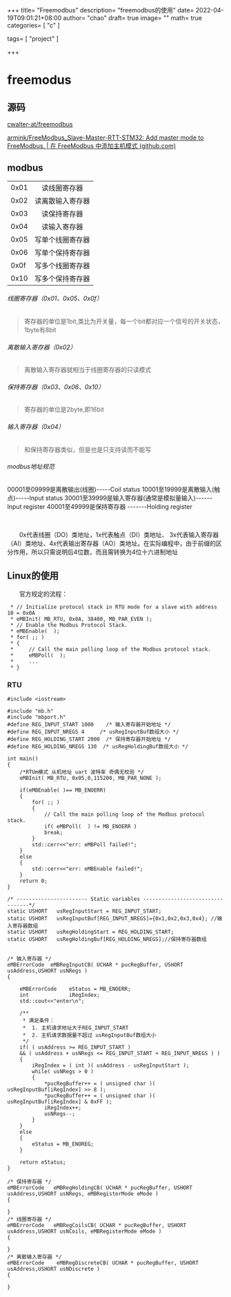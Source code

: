 +++
title= "Freemodbus"
description= "freemodbus的使用"
date= 2022-04-19T09:01:21+08:00
author= "chao"
draft= true
image= "" 
math= true
categories= [
    "c"
]

tags=  [
    "project"
]

+++

# freemodus

## 源码

[cwalter-at/freemodbus](https://github.com/cwalter-at/freemodbus)

[armink/FreeModbus_Slave-Master-RTT-STM32: Add master mode to FreeModbus. | 在 FreeModbus 中添加主机模式 (github.com)](https://github.com/armink/FreeModbus_Slave-Master-RTT-STM32)

## modbus



|      |                  |
| ---- | :--------------: |
| 0x01 |   读线圈寄存器   |
| 0x02 | 读离散输入寄存器 |
| 0x03 |   读保持寄存器   |
| 0x04 |   读输入寄存器   |
| 0x05 | 写单个线圈寄存器 |
| 0x06 | 写单个保持寄存器 |
| 0x0f | 写多个线圈寄存器 |
| 0x10 | 写多个保持寄存器 |

###### 线圈寄存器（0x01、0x05、0x0f）

> 寄存器的单位是1bit,类比为开关量，每一个bit都对应一个信号的开关状态，1byte有8bit

###### 离散输入寄存器（0x02）

> 离散输入寄存器就相当于线圈寄存器的只读模式

###### 保持寄存器（0x03、0x06、0x10）

> 寄存器的单位是2byte,即16bit

###### 输入寄存器（0x04）

> 和保持寄存器类似，但是也是只支持读而不能写

###### modbus地址规范

00001至09999是离散输出(线圈)-----Coil status
10001至19999是离散输入(触点)-----Input status
30001至39999是输入寄存器(通常是模拟量输入)------Input register
40001至49999是保持寄存器 -------Holding register

<br>

&emsp;&emsp;0x代表线圈（DO）类地址，1x代表触点（DI）类地址、 3x代表输入寄存器（AI）类地址、4x代表输出寄存器（AO）类地址。在实际编程中，由于前缀的区分作用，所以只需说明后4位数，而且需转换为4位十六进制地址

## Linux的使用

&emsp;&emsp;官方规定的流程：

~~~
 * // Initialize protocol stack in RTU mode for a slave with address 10 = 0x0A
 * eMBInit( MB_RTU, 0x0A, 38400, MB_PAR_EVEN );
 * // Enable the Modbus Protocol Stack.
 * eMBEnable(  );
 * for( ;; )
 * {
 *     // Call the main polling loop of the Modbus protocol stack.
 *     eMBPoll(  );
 *     ...
 * }
~~~

### RTU

~~~
#include <iostream>

#include "mb.h"
#include "mbport.h"
#define REG_INPUT_START 1000    /* 输入寄存器开始地址 */
#define REG_INPUT_NREGS 4     /* usRegInputBuf数组大小 */
#define REG_HOLDING_START 2000  /* 保持寄存器开始地址 */
#define REG_HOLDING_NREGS 130  /* usRegHoldingBuf数组大小 */

int main()
{
    /*RTUm模式 从机地址 uart 波特率 奇偶无校验 */
    eMBInit( MB_RTU, 0x05,0,115200, MB_PAR_NONE );

    if(eMBEnable( )== MB_ENOERR)
    {  
        for( ;; )
        {
            // Call the main polling loop of the Modbus protocol stack.
            if( eMBPoll(  ) != MB_ENOERR )
            break;
        }
        std::cerr<<"err: eMBPoll failed!";
    }
    else
    {
        std::cerr<<"err: eMBEnable failed!";
    }
    return 0;
}

/* ----------------------- Static variables ---------------------------------*/
static USHORT   usRegInputStart = REG_INPUT_START;
static USHORT   usRegInputBuf[REG_INPUT_NREGS]={0x1,0x2,0x3,0x4}; //输入寄存器数组
static USHORT   usRegHoldingStart = REG_HOLDING_START;
static USHORT   usRegHoldingBuf[REG_HOLDING_NREGS];//保持寄存器数组


/* 输入寄存器 */
eMBErrorCode  eMBRegInputCB( UCHAR * pucRegBuffer, USHORT usAddress,USHORT usNRegs )
{
    
    eMBErrorCode    eStatus = MB_ENOERR;
    int             iRegIndex;
    std::cout<<"enter\n";

    /**
     * 满足条件：
     *  1. 主机请求地址大于REG_INPUT_START
     *  2. 主机请求数据量不超过 usRegInputBuf数组大小
     */
    if( ( usAddress >= REG_INPUT_START )
    && ( usAddress + usNRegs <= REG_INPUT_START + REG_INPUT_NREGS ) )
    {
        iRegIndex = ( int )( usAddress - usRegInputStart );
        while( usNRegs > 0 )
        {
            *pucRegBuffer++ = ( unsigned char )( usRegInputBuf[iRegIndex] >> 8 );
            *pucRegBuffer++ = ( unsigned char )( usRegInputBuf[iRegIndex] & 0xFF );
            iRegIndex++;
            usNRegs--;
        }
    }
    else
    {
        eStatus = MB_ENOREG;
    }

    return eStatus;
}

/* 保持寄存器 */
eMBErrorCode   eMBRegHoldingCB( UCHAR * pucRegBuffer, USHORT usAddress,USHORT usNRegs, eMBRegisterMode eMode )
{

}
/* 线圈寄存器 */
eMBErrorCode   eMBRegCoilsCB( UCHAR * pucRegBuffer, USHORT usAddress,USHORT usNCoils, eMBRegisterMode eMode )
{

}
/* 离散输入寄存器 */
eMBErrorCode    eMBRegDiscreteCB( UCHAR * pucRegBuffer, USHORT usAddress,USHORT usNDiscrete )
{

}

~~~





